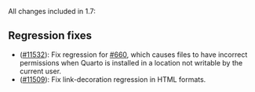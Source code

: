 All changes included in 1.7:

## Regression fixes

- ([#11532](https://github.com/quarto-dev/quarto-cli/issues/11532)): Fix regression for [#660](https://github.com/quarto-dev/quarto-cli/issues/660), which causes files to have incorrect permissions when Quarto is installed in a location not writable by the current user.
- ([#11509](https://github.com/quarto-dev/quarto-cli/issues/11509)): Fix link-decoration regression in HTML formats.
